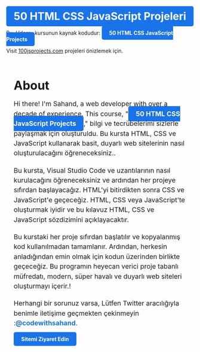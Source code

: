 # <a href="https://sahandghavidel.com" style="background-color: #1a73e8; color: white; font-weight: bold; padding: 10px 20px; border-radius: 5px; text-decoration: none;">50 HTML CSS JavaScript Projeleri</a>

Bu, Udemy kursunun kaynak kodudur: <a href="https://sahandghavidel.com" style="background-color: #1a73e8; color: white; font-weight: bold; padding: 10px 20px; border-radius: 5px; text-decoration: none;">50 HTML CSS JavaScript Projects</a>
<div>
  Visit <a href="https://100jsprojects.com">100jsprojects.com</a> projeleri önizlemek için.

  </div>
<div style="max-width: 600px; margin: 0 auto; padding: 20px;">
  <h1 style="font-size: 2rem; font-weight: bold; margin-bottom: 10px;">About</h1>
  <p style="font-size: 1.1rem; line-height: 1.5; margin-bottom: 20px;">Hi there! I'm Sahand, a web developer with over a decade of experience. This course, "<a href="https://sahandghavidel.com" style="background-color: #1a73e8; color: white; font-weight: bold; padding: 10px 20px; border-radius: 5px; text-decoration: none;">50 HTML CSS JavaScript Projects</a>," bilgi ve tecrübelerimi sizlerle paylaşmak için oluşturuldu. Bu kursta HTML, CSS ve JavaScript kullanarak basit, duyarlı web sitelerinin nasıl oluşturulacağını öğreneceksiniz..</p>
  <p style="font-size: 1.1rem; line-height: 1.5; margin-bottom: 20px;">Bu kursta, Visual Studio Code ve uzantılarının nasıl kurulacağını öğreneceksiniz ve ardından her projeye sıfırdan başlayacağız. HTML'yi bitirdikten sonra CSS ve JavaScript'e geçeceğiz. HTML, CSS veya JavaScript'te oluşturmak iyidir ve bu kılavuz HTML, CSS ve JavaScript sözdizimini açıklayacaktır.</p>
  <p style="font-size: 1.1rem; line-height: 1.5; margin-bottom: 20px;">Bu kurstaki her proje sıfırdan başlatılır ve kopyalanmış kod kullanılmadan tamamlanır. Ardından, herkesin anladığından emin olmak için kodun üzerinden birlikte geçeceğiz. Bu programın heyecan verici proje tabanlı müfredatı, modern, süper havalı ve duyarlı web siteleri oluşturmayı içerir.!</p>
  <p style="font-size: 1.1rem; line-height: 1.5; margin-bottom: 20px;">Herhangi bir sorunuz varsa, Lütfen Twitter aracılığıyla benimle iletişime geçmekten çekinmeyin :<a href="https://twitter.com/codewithsahand" style="color: #1a73e8; text-decoration: none; font-weight: bold;" target="_blank">@codewithsahand</a>.</p>
  <a href="https://sahandghavidel.com" style="background-color: #1a73e8; color: white; font-weight: bold; padding: 10px 20px; border-radius: 5px; text-decoration: none;">Sitemi Ziyaret Edin</a>
</div>

